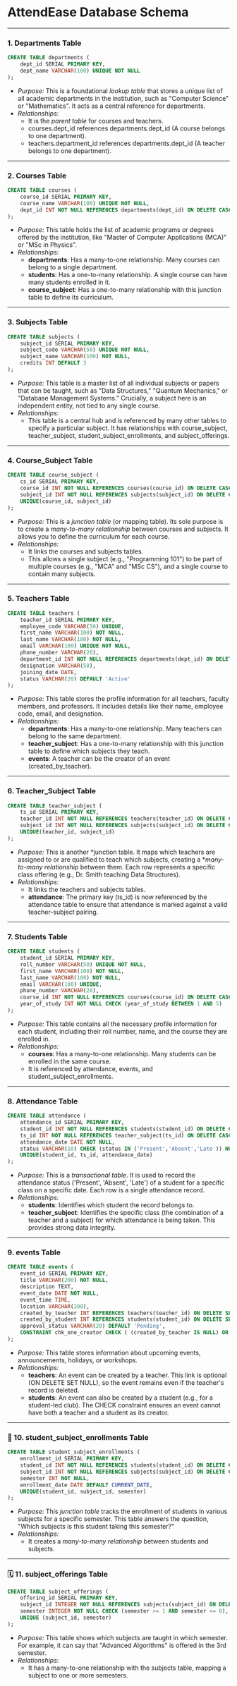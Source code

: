 
# AttendEase Database Schema
-----

### 1. Departments Table

```sql
CREATE TABLE departments (
    dept_id SERIAL PRIMARY KEY,
    dept_name VARCHAR(100) UNIQUE NOT NULL
);
```

  * *Purpose:* This is a foundational *lookup table* that stores a unique list of all academic departments in the institution, such as "Computer Science" or "Mathematics". It acts as a central reference for departments.
  * *Relationships:*
      * It is the *parent table* for courses and teachers.
      * courses.dept_id references departments.dept_id (A course belongs to one department).
      * teachers.department_id references departments.dept_id (A teacher belongs to one department).

-----

###  2. Courses Table

```sql
CREATE TABLE courses (
    course_id SERIAL PRIMARY KEY,
    course_name VARCHAR(100) UNIQUE NOT NULL,
    dept_id INT NOT NULL REFERENCES departments(dept_id) ON DELETE CASCADE
);
```

  * *Purpose:* This table holds the list of academic programs or degrees offered by the institution, like "Master of Computer Applications (MCA)" or "MSc in Physics".
  * *Relationships:*
      * **departments**: Has a many-to-one relationship. Many courses can belong to a single department.
      * **students**: Has a one-to-many relationship. A single course can have many students enrolled in it.
      * **course_subject**: Has a one-to-many relationship with this junction table to define its curriculum.

-----

###  3. Subjects Table

```sql
CREATE TABLE subjects (
    subject_id SERIAL PRIMARY KEY,
    subject_code VARCHAR(50) UNIQUE NOT NULL,
    subject_name VARCHAR(100) NOT NULL,
    credits INT DEFAULT 3
);
```

  * *Purpose:* This table is a master list of all individual subjects or papers that can be taught, such as "Data Structures," "Quantum Mechanics," or "Database Management Systems." Crucially, a subject here is an independent entity, not tied to any single course.
  * *Relationships:*
      * This table is a central hub and is referenced by many other tables to specify a particular subject. It has relationships with course_subject, teacher_subject, student_subject_enrollments, and subject_offerings.

-----

###  4. Course_Subject Table

```sql
CREATE TABLE course_subject (
    cs_id SERIAL PRIMARY KEY,
    course_id INT NOT NULL REFERENCES courses(course_id) ON DELETE CASCADE,
    subject_id INT NOT NULL REFERENCES subjects(subject_id) ON DELETE CASCADE,
    UNIQUE(course_id, subject_id)
);
```

  * *Purpose:* This is a *junction table* (or mapping table). Its sole purpose is to create a *many-to-many relationship* between courses and subjects. It allows you to define the curriculum for each course.
  * *Relationships:*
      * It links the courses and subjects tables.
      * This allows a single subject (e.g., "Programming 101") to be part of multiple courses (e.g., "MCA" and "MSc CS"), and a single course to contain many subjects.

-----

###  5. Teachers Table

```sql
CREATE TABLE teachers (
    teacher_id SERIAL PRIMARY KEY,
    employee_code VARCHAR(50) UNIQUE,
    first_name VARCHAR(100) NOT NULL,
    last_name VARCHAR(100) NOT NULL,
    email VARCHAR(100) UNIQUE NOT NULL,
    phone_number VARCHAR(20),
    department_id INT NOT NULL REFERENCES departments(dept_id) ON DELETE CASCADE,
    designation VARCHAR(50),
    joining_date DATE,
    status VARCHAR(20) DEFAULT 'Active'
);
```

  * *Purpose:* This table stores the profile information for all teachers, faculty members, and professors. It includes details like their name, employee code, email, and designation.
  * *Relationships:*
      * **departments**: Has a many-to-one relationship. Many teachers can belong to the same department.
      * **teacher_subject**: Has a one-to-many relationship with this junction table to define which subjects they teach.
      * **events**: A teacher can be the creator of an event (created_by_teacher).

-----

###  6. Teacher_Subject Table

```sql
CREATE TABLE teacher_subject (
    ts_id SERIAL PRIMARY KEY,
    teacher_id INT NOT NULL REFERENCES teachers(teacher_id) ON DELETE CASCADE,
    subject_id INT NOT NULL REFERENCES subjects(subject_id) ON DELETE CASCADE,
    UNIQUE(teacher_id, subject_id)
);
```

  * *Purpose:* This is another *junction table. It maps which teachers are assigned to or are qualified to teach which subjects, creating a **many-to-many relationship* between them. Each row represents a specific class offering (e.g., Dr. Smith teaching Data Structures).
  * *Relationships:*
      * It links the teachers and subjects tables.
      * **attendance**: The primary key (ts_id) is now referenced by the attendance table to ensure that attendance is marked against a valid teacher-subject pairing.

-----

###  7. Students Table

```sql
CREATE TABLE students (
    student_id SERIAL PRIMARY KEY,
    roll_number VARCHAR(50) UNIQUE NOT NULL,
    first_name VARCHAR(100) NOT NULL,
    last_name VARCHAR(100) NOT NULL,
    email VARCHAR(100) UNIQUE,
    phone_number VARCHAR(20),
    course_id INT NOT NULL REFERENCES courses(course_id) ON DELETE CASCADE,
    year_of_study INT NOT NULL CHECK (year_of_study BETWEEN 1 AND 5)
);
```

  * *Purpose:* This table contains all the necessary profile information for each student, including their roll number, name, and the course they are enrolled in.
  * *Relationships:*
      * **courses**: Has a many-to-one relationship. Many students can be enrolled in the same course.
      * It is referenced by attendance, events, and student_subject_enrollments.

-----

###  8. Attendance Table

```sql
CREATE TABLE attendance (
    attendance_id SERIAL PRIMARY KEY,
    student_id INT NOT NULL REFERENCES students(student_id) ON DELETE CASCADE,
    ts_id INT NOT NULL REFERENCES teacher_subject(ts_id) ON DELETE CASCADE,
    attendance_date DATE NOT NULL,
    status VARCHAR(10) CHECK (status IN ('Present','Absent','Late')) NOT NULL,
    UNIQUE(student_id, ts_id, attendance_date)
);
```

  * *Purpose:* This is a *transactional table*. It is used to record the attendance status ('Present', 'Absent', 'Late') of a student for a specific class on a specific date. Each row is a single attendance record.
  * *Relationships:*
      * **students**: Identifies which student the record belongs to.
      * **teacher_subject**: Identifies the specific class (the combination of a teacher and a subject) for which attendance is being taken. This provides strong data integrity.

-----

###  9. events Table

```sql
CREATE TABLE events (
    event_id SERIAL PRIMARY KEY,
    title VARCHAR(200) NOT NULL,
    description TEXT,
    event_date DATE NOT NULL,
    event_time TIME,
    location VARCHAR(200),
    created_by_teacher INT REFERENCES teachers(teacher_id) ON DELETE SET NULL,
    created_by_student INT REFERENCES students(student_id) ON DELETE SET NULL,
    approval_status VARCHAR(20) DEFAULT 'Pending',
    CONSTRAINT chk_one_creator CHECK ( (created_by_teacher IS NULL) OR (created_by_student IS NULL) )
);
```

  * *Purpose:* This table stores information about upcoming events, announcements, holidays, or workshops.
  * *Relationships:*
      * **teachers**: An event can be created by a teacher. This link is optional (ON DELETE SET NULL), so the event remains even if the teacher's record is deleted.
      * **students**: An event can also be created by a student (e.g., for a student-led club). The CHECK constraint ensures an event cannot have both a teacher and a student as its creator.

-----

### 🔗 10. student_subject_enrollments Table

```sql
CREATE TABLE student_subject_enrollments (
    enrollment_id SERIAL PRIMARY KEY,
    student_id INT NOT NULL REFERENCES students(student_id) ON DELETE CASCADE,
    subject_id INT NOT NULL REFERENCES subjects(subject_id) ON DELETE CASCADE,
    semester INT NOT NULL,
    enrollment_date DATE DEFAULT CURRENT_DATE,
    UNIQUE(student_id, subject_id, semester)
);
```

  * *Purpose:* This *junction table* tracks the enrollment of students in various subjects for a specific semester. This table answers the question, "Which subjects is this student taking this semester?"
  * *Relationships:*
      * It creates a *many-to-many relationship* between students and subjects.

-----

### 🗓 11. subject_offerings Table

```sql
CREATE TABLE subject_offerings (
    offering_id SERIAL PRIMARY KEY,
    subject_id INTEGER NOT NULL REFERENCES subjects(subject_id) ON DELETE CASCADE,
    semester INTEGER NOT NULL CHECK (semester >= 1 AND semester <= 8),
    UNIQUE (subject_id, semester)
);
```

  * *Purpose:* This table shows which subjects are taught in which semester. For example, it can say that "Advanced Algorithms" is offered in the 3rd semester.
  * *Relationships:*
      * It has a many-to-one relationship with the subjects table, mapping a subject to one or more semesters.
